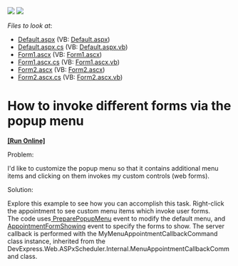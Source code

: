 <!-- default badges list -->
[![](https://img.shields.io/badge/Open_in_DevExpress_Support_Center-FF7200?style=flat-square&logo=DevExpress&logoColor=white)](https://supportcenter.devexpress.com/ticket/details/E429)
[![](https://img.shields.io/badge/📖_How_to_use_DevExpress_Examples-e9f6fc?style=flat-square)](https://docs.devexpress.com/GeneralInformation/403183)
<!-- default badges end -->
<!-- default file list -->
*Files to look at*:

* [Default.aspx](./CS/WebSite/Default.aspx) (VB: [Default.aspx](./VB/WebSite/Default.aspx))
* [Default.aspx.cs](./CS/WebSite/Default.aspx.cs) (VB: [Default.aspx.vb](./VB/WebSite/Default.aspx.vb))
* [Form1.ascx](./CS/WebSite/UserForms/Form1.ascx) (VB: [Form1.ascx](./VB/WebSite/UserForms/Form1.ascx))
* [Form1.ascx.cs](./CS/WebSite/UserForms/Form1.ascx.cs) (VB: [Form1.ascx.vb](./VB/WebSite/UserForms/Form1.ascx.vb))
* [Form2.ascx](./CS/WebSite/UserForms/Form2.ascx) (VB: [Form2.ascx](./VB/WebSite/UserForms/Form2.ascx))
* [Form2.ascx.cs](./CS/WebSite/UserForms/Form2.ascx.cs) (VB: [Form2.ascx.vb](./VB/WebSite/UserForms/Form2.ascx.vb))
<!-- default file list end -->
# How to invoke different forms via the popup menu
<!-- run online -->
**[[Run Online]](https://codecentral.devexpress.com/e429/)**
<!-- run online end -->


<p>Problem:</p><p>I'd like to customize the popup menu so that it contains additional menu items and clicking on them invokes my custom controls (web forms).</p><p>Solution:</p><p>Explore this example to see how you can accomplish this task. Right-click the appointment to see custom menu items which invoke user forms.<br />
The code uses<a href="http://documentation.devexpress.com/#AspNet/DevExpressWebASPxSchedulerASPxScheduler_PreparePopupMenutopic"> PreparePopupMenu</a> event to modify the default menu, and <a href="http://documentation.devexpress.com/#AspNet/DevExpressWebASPxSchedulerASPxScheduler_AppointmentFormShowingtopic">AppointmentFormShowing</a> event to specify the forms to show. The server callback is performed with the MyMenuAppointmentCallbackCommand class instance, inherited from the DevExpress.Web.ASPxScheduler.Internal.MenuAppointmentCallbackCommand class.</p>

<br/>


